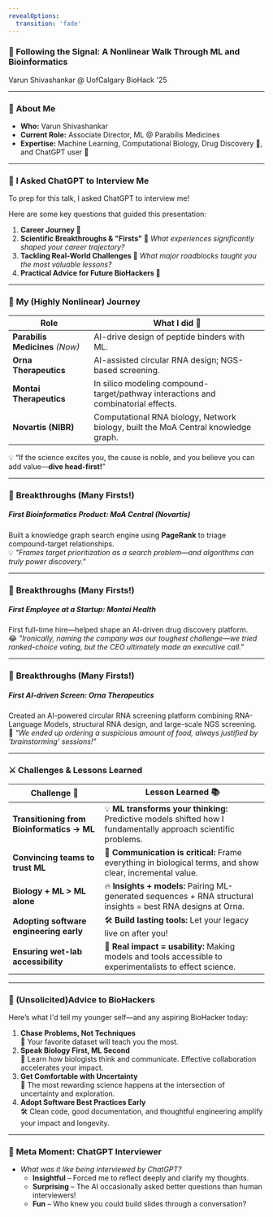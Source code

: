 ```yaml
---
revealOptions:
  transition: 'fade'
---
```


### 🌟 Following the Signal: A Nonlinear Walk Through ML and Bioinformatics

Varun Shivashankar @ UofCalgary BioHack '25

---

### 👋 **About Me**

- **Who:** Varun Shivashankar 
- **Current Role:** Associate Director, ML @ Parabilis Medicines
- **Expertise:** Machine Learning, Computational Biology, Drug Discovery 💊, and ChatGPT user 🤖

---

### 🤖 **I Asked ChatGPT to Interview Me**

To prep for this talk, I asked ChatGPT to interview me!

Here are some key questions that guided this presentation:
1. **Career Journey 🌱**
2. **Scientific Breakthroughs & "Firsts" 🥇**  _What experiences significantly shaped your career trajectory?_
3. **Tackling Real-World Challenges 🚧**  _What major roadblocks taught you the most valuable lessons?_
4. **Practical Advice for Future BioHackers 🎯**  

---

### 🚀 **My (Highly Nonlinear) Journey**

| Role                        | What I did 📌                                                                                  |
|-----------------------------|------------------------------------------------------------------------------------------------|
| **Parabilis Medicines** _(Now)_  | AI-drive design of peptide binders with ML.                       |
| **Orna Therapeutics**       | AI-assisted circular RNA design; NGS-based screening.                   |
| **Montai Therapeutics**     | In silico modeling compound-target/pathway interactions and combinatorial effects.    |
| **Novartis (NIBR)**         | Computational RNA biology, Network biology, built the MoA Central knowledge graph.             |

💡 “If the science excites you, the cause is noble, and you believe you can add value—**dive head-first!**”

---

### 🌟 **Breakthroughs (Many Firsts!)**

##### **First Bioinformatics Product:** MoA Central (Novartis)
Built a knowledge graph search engine using **PageRank** to triage compound-target relationships.
<br> 💡 _"Frames target prioritization as a search problem—and algorithms can truly power discovery."_

---

### 🌟 **Breakthroughs (Many Firsts!)**

##### **First Employee at a Startup:** Montai Health
First full-time hire—helped shape an AI-driven drug discovery platform.
<br> 😂 _"Ironically, naming the company was our toughest challenge—we tried ranked-choice voting, but the CEO ultimately made an executive call."_

---


### 🌟 **Breakthroughs (Many Firsts!)**

##### **First AI-driven Screen:** Orna Therapeutics
Created an AI-powered circular RNA screening platform combining RNA-Language Models, structural RNA design, and large-scale NGS screening.
<br> 🍕 _"We ended up ordering a suspicious amount of food, always justified by ‘brainstorming’ sessions!"_

---

### ⚔️ **Challenges & Lessons Learned**

| Challenge 🚧                                  | Lesson Learned 📚                                                                                                     |
|-----------------------------------------------|----------------------------------------------------------------------------------------------------------------------|
| **Transitioning from Bioinformatics → ML**    | 💡 **ML transforms your thinking:** Predictive models shifted how I fundamentally approach scientific problems.  |
| **Convincing teams to trust ML**              | 💬 **Communication is critical:** Frame everything in biological terms, and show clear, incremental value. |
| **Biology + ML > ML alone**                   | 🔥 **Insights + models:** Pairing ML-generated sequences + RNA structural insights = best RNA designs at Orna. |
| **Adopting software engineering early**       | 🛠️ **Build lasting tools:** Let your legacy live on after you!           |
| **Ensuring wet-lab accessibility**            | 🧪 **Real impact = usability:** Making models and tools accessible to experimentalists to effect science.    |

---

### 🎯 **(Unsolicited)Advice to BioHackers**

Here’s what I'd tell my younger self—and any aspiring BioHacker today:

1. **Chase Problems, Not Techniques**  
   🔬 Your favorite dataset will teach you the most.
2. **Speak Biology First, ML Second**  
   🧬 Learn how biologists think and communicate. Effective collaboration accelerates your impact.
3. **Get Comfortable with Uncertainty**  
   🌊 The most rewarding science happens at the intersection of uncertainty and exploration.
4. **Adopt Software Best Practices Early**  
   🛠️ Clean code, good documentation, and thoughtful engineering amplify your impact and longevity.

---

### 🤔 **Meta Moment: ChatGPT Interviewer**

- _What was it like being interviewed by ChatGPT?_
  - **Insightful** – Forced me to reflect deeply and clarify my thoughts.
  - **Surprising** – The AI occasionally asked better questions than human interviewers!
  - **Fun** – Who knew you could build slides through a conversation?

